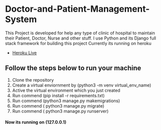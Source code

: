 # Doctor-and-Patient-Management-System
This Project is developed for help any type of clinic of hospital to maintain their Patient, Doctor, Nurse and other stuff. I use Python and its Django full stack framework for building this project  Currently its running on heroku
* [Heroku Live](https://clinic71.herokuapp.com)

## Follow the steps below to run your machine

1. Clone the repository 
2. Create a virtual enviornment by (python3 -m venv virtual_env_name)
3. Active the virtual environment which you just created
4. Run commend (pip install -r requirements.txt)
5. Run commend (python3 manage.py makemigrations)
6. Run commend ( python3 manage.py migrate)
7. Run commend ( python3 manage.py runserver)

#### Now its running on (127.0.0.1)

